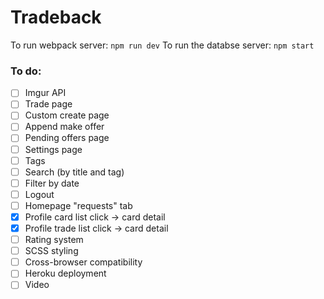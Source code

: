 # Tradeback
To run webpack server: `npm run dev`
To run the databse server: `npm start`
### To do:
- [ ] Imgur API
- [ ] Trade page
- [ ] Custom create page
- [ ] Append make offer
- [ ] Pending offers page
- [ ] Settings page
- [ ] Tags
- [ ] Search (by title and tag)
- [ ] Filter by date
- [ ] Logout
- [ ] Homepage "requests" tab
- [x] Profile card list click -> card detail
- [x] Profile trade list click -> card detail
- [ ] Rating system
- [ ] SCSS styling
- [ ] Cross-browser compatibility
- [ ] Heroku deployment
- [ ] Video
